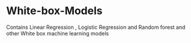 # White-box-Models
Contains Linear Regression , Logistic Regression and Random forest and other White box machine learning models
